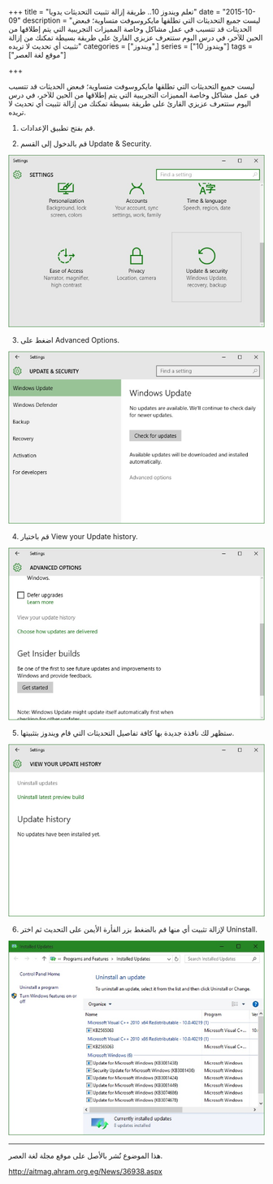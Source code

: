 +++
title = "تعلم ويندوز 10.. طريقة إزالة تثبيت التحديثات يدويا"
date = "2015-10-09"
description = "ليست جميع التحديثات التي تطلقها مايكروسوفت متساوية؛ فبعض الحديثات قد تتسبب في عمل مشاكل وخاصة المميزات التجريبية التي يتم إطلاقها من الحين للآخر، في درس اليوم ستتعرف عزيزي القارئ على طريقة بسيطة تمكنك من إزالة تثبيت أي تحديث لا تريده"
categories = ["ويندوز",]
series = ["ويندوز 10"]
tags = ["موقع لغة العصر"]

+++

ليست جميع التحديثات التي تطلقها مايكروسوفت متساوية؛ فبعض الحديثات قد تتسبب في عمل مشاكل وخاصة المميزات التجريبية التي يتم إطلاقها من الحين للآخر، في درس اليوم ستتعرف عزيزي القارئ على طريقة بسيطة تمكنك من إزالة تثبيت أي تحديث لا تريده.

1. قم بفتح تطبيق الإعدادات.

2. قم بالدخول إلى القسم Update & Security.

![1](images/2015-635799963116590556-659.jpg)

3. اضغط على Advanced Options.

![2](images/2015-635799963278464520-846.jpg)

4. قم باختيار View your Update history.

![3](images/2015-635799963499869353-986.jpg)

5. ستظهر لك نافذة جديدة بها كافة تفاصيل التحديثات التي قام ويندوز بتثبيتها.

![4](images/2015-635799963627993533-799.jpg)

6. لإزالة تثبيت أي منها قم بالضغط بزر الفأرة الأيمن على التحديث ثم اختر Uninstall.

![5](thumbnail-2015-635799963971585084-158.jpg)

---
هذا الموضوع نٌشر باﻷصل على موقع مجلة لغة العصر.

http://aitmag.ahram.org.eg/News/36938.aspx